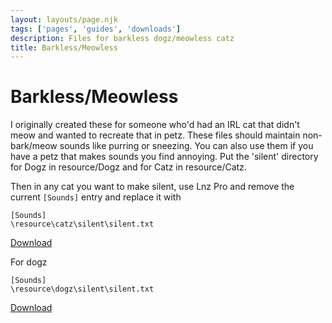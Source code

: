 ```yaml
---
layout: layouts/page.njk
tags: ['pages', 'guides', 'downloads']
description: Files for barkless dogz/meowless catz
title: Barkless/Meowless
---
```


# Barkless/Meowless

I originally created these for someone who'd had an IRL cat that didn't meow and wanted to recreate that in petz. These files should maintain non-bark/meow sounds like purring or sneezing. You can also use them if you have a petz that makes sounds you find annoying. Put the 'silent' directory for Dogz in resource/Dogz and for Catz in resource/Catz.

Then in any cat you want to make silent, use Lnz Pro and remove the current `[Sounds]` entry and replace it with

```
[Sounds]
\resource\catz\silent\silent.txt
```

<a href="/public/downloads/silent%20catz.zip?v=1627161929338" class="download-link">Download</a>

For dogz

```
[Sounds]
\resource\dogz\silent\silent.txt
```

<a href="/public/downloads/silent%20dogz.zip?v=1627161878655" class="download-link">Download</a>
